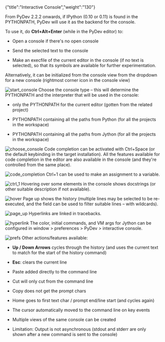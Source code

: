 {"title":"Interactive Console","weight":"130"}

From PyDev 2.2.2 onwards, if IPython (0.10 or 0.11) is found in the PYTHONPATH, PyDev will use it as the backend for the console.

To use it, do **Ctrl+Alt+Enter** (while in the PyDev editor) to:

* Open a console if there's no open console

* Send the selected text to the console

* Make an execfile of the current editor in the console (if no text is selected), so that its symbols are available for further experimentation.


Alternatively, it can be initialized from the console view from the dropdown for a new console
(rightmost corner icon in the console view)

![start_console](/Images/appc/pydev.org/images/console/start_console.png)
Choose the console type – this will determine the PYTHONPATH and the interpreter that will be used in the console:

* only the PYTHONPATH for the current editor (gotten from the related project)

* PYTHONPATH containing all the paths from Python (for all the projects in the workspace)

* PYTHONPATH containing all the paths from Jython (for all the projects in the workspace)


![choose_console](/Images/appc/pydev.org/images/console/choose_console.png)
Code completion can be activated with Ctrl+Space (or the default keybinding in the target installation). All the features available for code completion in the editor are also available in the console (and they're controlled from the same place).

![code_completion](/Images/appc/pydev.org/images/console/code_completion.png)
Ctrl+1 can be used to make an assignment to a variable.

![ctrl_1](/Images/appc/pydev.org/images/console/ctrl_1.png)
Hovering over some elements in the console shows docstrings (or other suitable description if not available).

![hover](/Images/appc/pydev.org/images/console/hover.png)
Page up shows the history (multiple lines may be selected to be re-executed, and the field can be used to filter suitable lines – with wildcards).

![page_up](/Images/appc/pydev.org/images/console/page_up.png)
Hyperlinks are linked in tracebacks.

![hyperlink](/Images/appc/pydev.org/images/console/hyperlink.png)
The color, initial commands, and VM args for Jython can be configured in window > preferences > PyDev > interactive console.

![prefs](/Images/appc/pydev.org/images/console/prefs.png)
Other actions/features available:

* **Up / Down Arrows** cycles through the history (and uses the current text to match for the start of the history command)

* **Esc**: clears the current line

* Paste added directly to the command line

* Cut will only cut from the command line

* Copy does not get the prompt chars

* Home goes to first text char / prompt end/line start (and cycles again)

* The cursor automatically moved to the command line on key events

* Multiple views of the same console can be created

* Limitation: Output is not asynchronous (stdout and stderr are only shown after a new command is sent to the console)
